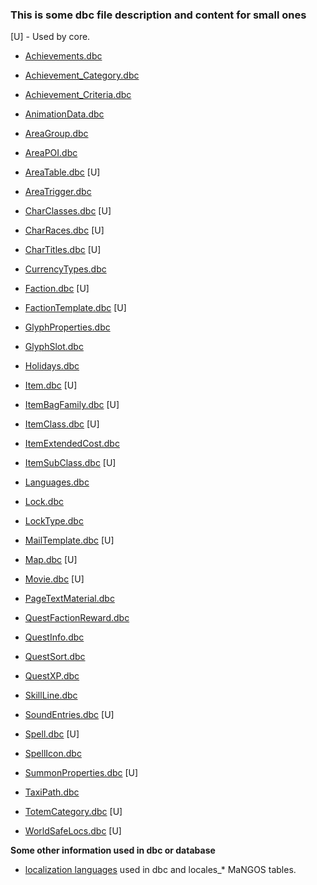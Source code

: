 ### This is some dbc file description and content for small ones

\[U\] - Used by core.

-   [Achievements.dbc](Achievements.dbc)

<!-- -->
-   [Achievement\_Category.dbc](Achievement_Category.dbc)

<!-- -->
-   [Achievement\_Criteria.dbc](Achievement_Criteria.dbc)

<!-- -->
-   [AnimationData.dbc](AnimationData.dbc)

<!-- -->
-   [AreaGroup.dbc](AreaGroup.dbc)

<!-- -->
-   [AreaPOI.dbc](AreaPOI.dbc)

<!-- -->
-   [AreaTable.dbc](AreaTable.dbc) \[U\]

<!-- -->
-   [AreaTrigger.dbc](AreaTrigger.dbc)

<!-- -->
-   [CharClasses.dbc](CharClasses.dbc) \[U\]

<!-- -->
-   [CharRaces.dbc](CharRaces.dbc) \[U\]

<!-- -->
-   [CharTitles.dbc](CharTitles.dbc) \[U\]

<!-- -->
-   [CurrencyTypes.dbc](CurrencyTypes.dbc)

<!-- -->
-   [Faction.dbc](Faction.dbc) \[U\]

<!-- -->
-   [FactionTemplate.dbc](FactionTemplate.dbc) \[U\]

<!-- -->
-   [GlyphProperties.dbc](GlyphProperties.dbc)

<!-- -->
-   [GlyphSlot.dbc](GlyphSlot.dbc)

<!-- -->
-   [Holidays.dbc](Holidays.dbc)

<!-- -->
-   [Item.dbc](Item.dbc) \[U\]

<!-- -->
-   [ItemBagFamily.dbc](ItemBagFamily.dbc) \[U\]

<!-- -->
-   [ItemClass.dbc](ItemClass.dbc) \[U\]

<!-- -->
-   [ItemExtendedCost.dbc](ItemExtendedCost.dbc)

<!-- -->
-   [ItemSubClass.dbc](ItemSubClass.dbc) \[U\]

<!-- -->
-   [Languages.dbc](Languages.dbc)

<!-- -->
-   [Lock.dbc](Lock.dbc)

<!-- -->
-   [LockType.dbc](LockType.dbc)

<!-- -->
-   [MailTemplate.dbc](MailTemplate.dbc) \[U\]

<!-- -->
-   [Map.dbc](Map.dbc) \[U\]

<!-- -->
-   [Movie.dbc](Movie.dbc) \[U\]

<!-- -->
-   [PageTextMaterial.dbc](PageTextMaterial.dbc)

<!-- -->
-   [QuestFactionReward.dbc](QuestFactionReward.dbc)

<!-- -->
-   [QuestInfo.dbc](QuestInfo.dbc)

<!-- -->
-   [QuestSort.dbc](QuestSort.dbc)

<!-- -->
-   [QuestXP.dbc](QuestXP.dbc)

<!-- -->
-   [SkillLine.dbc](SkillLine.dbc)

<!-- -->
-   [SoundEntries.dbc](SoundEntries.dbc) \[U\]

<!-- -->
-   [Spell.dbc](Spell.dbc) \[U\]

<!-- -->
-   [SpellIcon.dbc](SpellIcon.dbc)

<!-- -->
-   [SummonProperties.dbc](SummonProperties.dbc) \[U\]

<!-- -->
-   [TaxiPath.dbc](TaxiPath.dbc)

<!-- -->
-   [TotemCategory.dbc](TotemCategory.dbc) \[U\]

<!-- -->
-   [WorldSafeLocs.dbc](WorldSafeLocs.dbc) \[U\]

**Some other information used in dbc or database**

-   [localization languages](localization_lang) used in dbc and locales\_\* MaNGOS tables.

